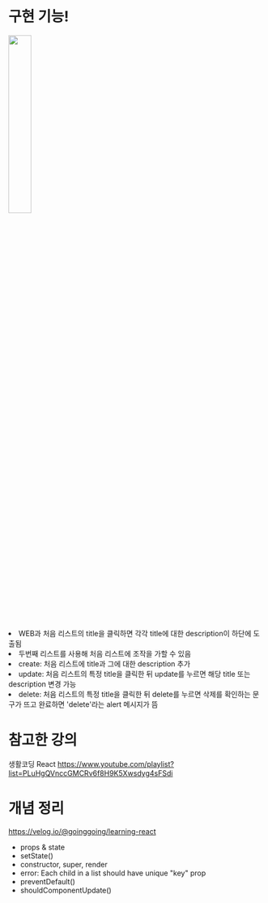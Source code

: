 # 구현 기능!
<img width="30%" src="https://user-images.githubusercontent.com/87990290/158194989-dda98dab-42c7-462e-a14b-218b70e12cf0.gif"/>

<br>
<li> WEB과 처음 리스트의 title을 클릭하면 각각 title에 대한 description이 하단에 도출됨
<li> 두번째 리스트를 사용해 처음 리스트에 조작을 가할 수 있음
  <li> create: 처음 리스트에 title과 그에 대한 description 추가
  <li> update: 처음 리스트의 특정 title을 클릭한 뒤 update를 누르면 해당 title 또는 description 변경 가능
  <li> delete: 처음 리스트의 특정 title을 클릭한 뒤 delete를 누르면 삭제를 확인하는 문구가 뜨고 완료하면 'delete'라는 alert 메시지가 뜸


# 참고한 강의
생활코딩 React
https://www.youtube.com/playlist?list=PLuHgQVnccGMCRv6f8H9K5Xwsdyg4sFSdi

# 개념 정리
https://velog.io/@goinggoing/learning-react

- props & state
- setState()
- constructor, super, render
- error: Each child in a list should have unique "key" prop
- preventDefault()
- shouldComponentUpdate()
